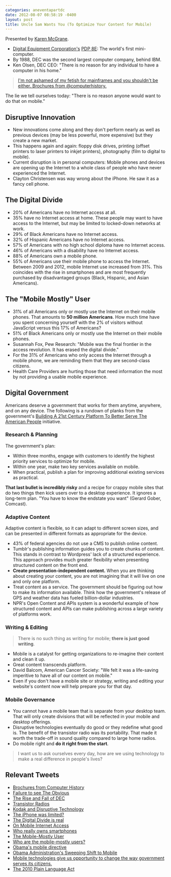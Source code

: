 ```yaml
---
categories: aneventapartdc
date: 2012-08-07 08:58:19 -0400
layout: post
title: Uncle Sam Wants You (To Optimize Your Content for Mobile)
---
```


Presented by [Karen McGrane](http://karenmcgrane.com/).

- [Digital Equipment Corporation's](http://en.wikipedia.org/wiki/Digital_Equipment_Corporation) [PDP 8E](http://en.wikipedia.org/wiki/PDP-8): The world's first mini-computer.
- By 1988, DEC was the second largest computer company, behind IBM.
- Ken Olsen, DEC CEO: "There is no reason for any individual to have a computer in his home."

> [I'm not ashamed of my fetish for mainframes and you shouldn't be either. Brochures from @computerhistory.](https://twitter.com/karenmcgrane/status/232823955130556416)

The lie we tell ourselves today: "There is no reason anyone would want to do that on mobile."

## Disruptive Innovation ##

- New innovations come along and they don't perform nearly as well as previous devices (may be less powerful, more expensive) but they create a new market.
- This happens again and again: floppy disk drives, printing (offset printers to laser printers to inkjet printers), photography (film to digital to mobile).
- Current disruption is in personal computers: Mobile phones and devices are opening up the Internet to a whole class of people who have never experienced the Internet.
- Clayton Christensen was way wrong about the iPhone. He saw it as a fancy cell phone.

## The Digital Divide ##

- 20% of Americans have no Internet access at all.
- 35% have no Internet access at home. These people may want to have access to the Internet, but may be limited to locked-down networks at work.
- 29% of Black Americans have no Internet access.
- 32% of Hispanic Americans have no Internet access.
- 57% of Americans with no high school diploma have no Internet access.
- 46% of Americans with a disability have no Internet access.
- 88% of Americans own a mobile phone.
- 55% of Americans use their mobile phone to access the Internet. Between 2009 and 2012, mobile Internet use increased from 31%. This coincides with the rise in smartphones and are most frequently purchased by disadvantaged groups (Black, Hispanic, and Asian Americans).

## The "Mobile Mostly" User ##

- 31% of all Americans only or mostly use the Internet on their mobile phones. That amounts to **50 million Americans**. How much time have you spent concerning yourself with the 2% of visitors without JavaScript versus this 17% of Americans?
- 51% of Black Americans only or mostly use the Internet on their mobile phones.
- Susannah Fox, Pew Research: "Mobile was the final frontier in the access revolution. It has erased the digital divide."
- For the 31% of Americans who only access the Internet through a mobile phone, we are reminding them that they are second-class citizens.
- Health Care Providers are hurting those that need information the most by not providing a usable mobile experience.

## Digital Government ##

Americans deserve a government that works for them anytime, anywhere, and on any device. The following is a rundown of planks from the government's [Building A 21st Century Platform To Better Serve The American People](http://www.whitehouse.gov/sites/default/files/omb/egov/digital-government/digital-government.html) initiative.

### Research & Planning ###

The government's plan:

- Within three months, engage with customers to identify the highest priority services to optimize for mobile.
- Within one year, make two key services available on mobile.
- When practical, publish a plan for improving additional existing services as practical.

**That last bullet is incredibly risky** and a recipe for crappy mobile sites that do two things then kick users over to a desktop experience. It ignores a long-term plan. "You have to know the endstate you want" (Gerard Gober, Comcast).

### Adaptive Content ###

Adaptive content is flexible, so it can adapt to different screen sizes, and can be presented in different formats as appropriate for the device.

- 43% of federal agencies do not use a CMS to publish online content.
- Tumblr's publishing information guides you to create chunks of content. This stands in contrast to Wordpress' lack of a structured experience. This approach provides much greater flexibility when presenting structured content on the front end.
- **Create presentation-independent content.** When you are thinking about creating your content, you are not imagining that it will live on one and only one platform.
- Treat content as a service. The government should be figuring out how to make its information available. Think how the government's release of GPS and weather data has fueled billion-dollar industries.
- NPR's Open Content and APIs system is a wonderful example of how structured content and APIs can make publishing across a large variety of platforms work.

### Writing & Editing ###

> There is no such thing as writing for mobile; **there is just good writing**.

- Mobile is a catalyst for getting organizations to re-imagine their content and clean it up.
- Great content transcends platform.
- David Balcom, American Cancer Society: "We felt it was a life-saving imperitive to have all of our content on mobile."
- Even if you don't have a mobile site or strategy, writing and editing your website's content now will help prepare you for that day.

### Mobile Governance ###

- You cannot have a mobile team that is separate from your desktop team. That will only create divisions that will be reflected in your mobile and desktop offerings.
- Disruptive technologies eventually do good or they redefine what good is. The benefit of the transistor radio was its portability. That made it worth the trade-off in sound quality compared to large home radios.
- Do mobile right and **do it right from the start**.

> I want us to ask ourselves every day, how are we using technology to make a real difference in people's lives?

## Relevant Tweets ##

- [Brochures from Computer History](https://twitter.com/karenmcgrane/status/232823955130556416)
- [Failure to see The Obvious](https://twitter.com/karenmcgrane/status/232824403434545152)
- [The Rise and Fall of DEC](https://twitter.com/karenmcgrane/status/232824555662630912)
- [Transistor Radios](https://twitter.com/karenmcgrane/status/232825447275184129)
- [Kodak and Disruptive Technology](https://twitter.com/karenmcgrane/status/232825980480278528)
- [The iPhone was limited?](https://twitter.com/karenmcgrane/status/232826086428389377)
- [The Digital Divide is real](https://twitter.com/karenmcgrane/status/232826394529386496)
- [On Mobile Internet Access](https://twitter.com/karenmcgrane/status/232827365686915072)
- [Who really owns smartphones](https://twitter.com/karenmcgrane/status/232827704494391296)
- [The Mobile-Mostly User](https://twitter.com/karenmcgrane/status/232827837734875137)
- [Who are the mobile-mostly users?](https://twitter.com/karenmcgrane/status/232827983755354113)
- [Obama's mobile directive](https://twitter.com/karenmcgrane/status/232829679273394176)
- [Obama Administration's Sweeping Shift to Mobile](https://twitter.com/karenmcgrane/status/232829944865099776)
- [Mobile technologies give us opportunity to change the way government serves its citizens.](https://twitter.com/karenmcgrane/status/232830020501000194)
- [The 2010 Plain Language Act](https://twitter.com/karenmcgrane/status/232834137474609152)